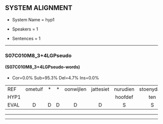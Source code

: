 
## SYSTEM ALIGNMENT

- System Name = hyp1

- Speakers = 1

- Sentences = 1

---

### S07C010M8_3+4LGPseudo

#### (S07C010M8_3+4LGPseudo-words)

- Cor=0.0%	Sub=95.3%	Del=4.7%	Ins=0.0%

|  |  |  |  |  |  |  |  |  |  |  |  |  |  |  |  |  |  |  |  |  |  |  |  |  |  |  |  |  |  |  |  |  |  |  |  |  |  |  |  |  |  |  |  |  |  |  |  |  |  |  |  |  |  |  |  |  |  |  |  |  |  |  |  |  |  |  |  |  |  |  |  |  |  |  |  |  |  |  |  |  |  |  |  |  |  |  |  |  |  |  |  |  |  |  |  |  |  |  |  |  |  |  |  |  |  |  |
|:--- |:---:|:---:|:---:|:---:|:---:|:---:|:---:|:---:|:---:|:---:|:---:|:---:|:---:|:---:|:---:|:---:|:---:|:---:|:---:|:---:|:---:|:---:|:---:|:---:|:---:|:---:|:---:|:---:|:---:|:---:|:---:|:---:|:---:|:---:|:---:|:---:|:---:|:---:|:---:|:---:|:---:|:---:|:---:|:---:|:---:|:---:|:---:|:---:|:---:|:---:|:---:|:---:|:---:|:---:|:---:|:---:|:---:|:---:|:---:|:---:|:---:|:---:|:---:|:---:|:---:|:---:|:---:|:---:|:---:|:---:|:---:|:---:|:---:|:---:|:---:|:---:|:---:|:---:|:---:|:---:|:---:|:---:|:---:|:---:|:---:|:---:|:---:|:---:|:---:|:---:|:---:|:---:|:---:|:---:|:---:|:---:|:---:|:---:|:---:|:---:|:---:|:---:|:---:|:---:|:---:|:---:|
| REF | ometuif | * | * | oonwijlen | jattesiet | nurudien | stoenydaas | * | * | * | juitonie | * | * | * | * | * | * | * | * | * | * | * | * | wachteniek | verpierik | * | * | nappegreeuw | * | * | * | schielendaspen | * | * | * | * | * | * | * | * | * | ooiebiekje | * | * | * | * | * | * | * | * | * | * | * | * | * | * | * | * | * | * | meitsegrok | * | * | * | * | * | * | * | * | * | * | * | * | * | * | * | * | * | * | * | * | * | * | * | * | * | * | * | * | * | * | * | * | * | * | * | * | * | * | * | * | * | * | * | * | * |
| HYP1 |  |  |  |  |  | hoofdef | ten | dise | ombijlen | ja | te | siet | numerten | stonitas | de | uf | le | u | to | g | va | en | de | de | a | m | sperki | bral | weimik | s | ehrie | at | p | ad | aroon | sch | inde | sappen | scha | open | nuker | k | apa | s | ippen | f | en | bigin | o | jebi | kio | f | an | de | lieg | ja | wen | s | oerrgelijk | zek | vla | geno | k | a | o | one | gen | t | rook | unloh | stin | oder | mi | det | sh | op | t | ati | son | erbal | ij | s | agen | nu | ot | n | def | it | o | efder | ober | emot | ohtalshaden | hief | anteli | f | uh | ro | ik | ertja | uh | au | ul | lat | had | unoren |
| EVAL | D | D | D | D | D | S | S | S | S | S | S | S | S | S | S | S | S | S | S | S | S | S | S | S | S | S | S | S | S | S | S | S | S | S | S | S | S | S | S | S | S | S | S | S | S | S | S | S | S | S | S | S | S | S | S | S | S | S | S | S | S | S | S | S | S | S | S | S | S | S | S | S | S | S | S | S | S | S | S | S | S | S | S | S | S | S | S | S | S | S | S | S | S | S | S | S | S | S | S | S | S | S | S | S | S | S |
---

---
